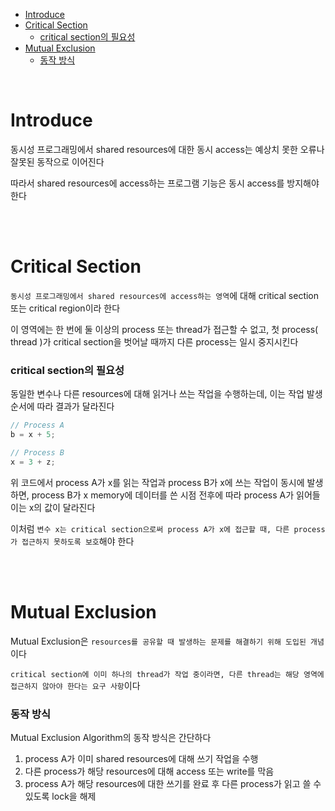 
- [Introduce](#introduce)
- [Critical Section](#critical-section)
    - [critical section의 필요성](#critical-section의-필요성)
- [Mutual Exclusion](#mutual-exclusion)
    - [동작 방식](#동작-방식)

<br>

# Introduce
동시성 프로그래밍에서 shared resources에 대한 동시 access는 예상치 못한 오류나 잘못된 동작으로 이어진다<br>

따라서 shared resources에 access하는 프로그램 기능은 동시 access를 방지해야 한다<br>

<br>
<br>

# Critical Section
`동시성 프로그래밍에서 shared resources에 access하는 영역`에 대해 critical section 또는 critical region이라 한다<br>

이 영역에는 한 번에 둘 이상의 process 또는 thread가 접근할 수 없고, 첫 process( thread )가 critical section을 벗어날 때까지 다른 process는 일시 중지시킨다<br>

### critical section의 필요성
동일한 변수나 다른 resources에 대해 읽거나 쓰는 작업을 수행하는데, 이는 작업 발생 순서에 따라 결과가 달라진다<br>
```cpp
// Process A
b = x + 5;

// Process B
x = 3 + z;
```
위 코드에서 process A가 x를 읽는 작업과 process B가 x에 쓰는 작업이 동시에 발생하면, process B가 x memory에 데이터를 쓴 시점 전후에 따라 process A가 읽어들이는 x의 값이 달라진다<br>

이처럼 `변수 x는 critical section으로써 process A가 x에 접근할 때, 다른 process가 접근하지 못하도록 보호`해야 한다<br>

<br>
<br>

# Mutual Exclusion
Mutual Exclusion은 `resources를 공유할 때 발생하는 문제를 해결하기 위해 도입된 개념`이다<br>

`critical section에 이미 하나의 thread가 작업 중이라면, 다른 thread는 해당 영역에 접근하지 않아야 한다는 요구 사항`이다<br>

### 동작 방식
Mutual Exclusion Algorithm의 동작 방식은 간단하다<br>

1. process A가 이미 shared resources에 대해 쓰기 작업을 수행
2. 다른 process가 해당 resources에 대해 access 또는 write를 막음
3. process A가 해당 resources에 대한 쓰기를 완료 후 다른 process가 읽고 쓸 수 있도록 lock을 해제

